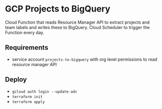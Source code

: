 # GCP Projects to BigQuery
Cloud Function that reads Resource Manager API to extract projects and team labels and writes these to BigQuery.
Cloud Scheduler to trigger the Function every day. 

## Requirements
* service account `projects-to-bigquery` with org level permissions to read resource manager API

## Deploy
* `gcloud auth login --update-adc`
* `terraform init`
* `terraform apply`